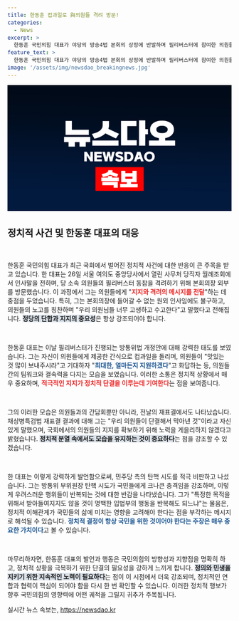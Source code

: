 ```yaml
---
title: 한동훈 컵과일로 與의원들 격려 방문!
categories:
  - News
excerpt: >
  한동훈 국민의힘 대표가 야당의 방송4법 본회의 상정에 반발하며 필리버스터에 참여한 의원들을 격려했다. 그는 법안 프로세스에 대한 날카로운 비판과 함께, 당 소속 의원들에 대한 지지를 표명하며 민생을 지키겠다는 의지를 밝혔다.
feature_text: >
  한동훈 국민의힘 대표가 야당의 방송4법 본회의 상정에 반발하며 필리버스터에 참여한 의원들을 격려했다. 그는 법안 프로세스에 대한 날카로운 비판과 함께, 당 소속 의원들에 대한 지지를 표명하며 민생을 지키겠다는 의지를 밝혔다.
image: '/assets/img/newsdao_breakingnews.jpg'
---
```


<p><img src="/assets/img/newsdao_breakingnews.jpg" alt="implanttips 속보" /></p>

<h2 data-ke-size="size26">정치적 사건 및 한동훈 대표의 대응</h2>

<p data-ke-size="size16">&nbsp;</p>

<p>한동훈 국민의힘 대표가 최근 국회에서 벌어진 정치적 사건에 대한 반응이 큰 주목을 받고 있습니다. 한 대표는 26일 서울 여의도 중앙당사에서 열린 사무처 당직자 월례조회에서 인사말을 전하며, 당 소속 의원들의 필리버스터 동참을 격려하기 위해 본회의장 외부를 방문했습니다. 이 과정에서 그는 의원들에게 "<b><span style="color: #ee2323;">지지와 격려의 메시지를 전달</span></b>"하는 데 중점을 두었습니다. 특히, 그는 본회의장에 들어갈 수 없는 원외 인사임에도 불구하고, 의원들의 노고를 칭찬하며 "우리 의원님들 너무 고생하고 수고한다"고 말했다고 전해집니다. <b><span style="background-color: #21538527;">정당의 단합과 지지의 중요성</span></b>은 항상 강조되어야 합니다. </p>

<p data-ke-size="size16">&nbsp;</p>

<p>한동훈 대표는 이날 필리버스터가 진행되는 방통위법 개정안에 대해 강력한 태도를 보였습니다. 그는 자신이 의원들에게 제공한 간식으로 컵과일을 돌리며, 의원들이 "맛있는 것 많이 보내주시라"고 기대하자 "<b><span style="color: #1a5490;">최대한, 얼마든지 지원하겠다</span></b>"고 화답하는 등, 의원들 간의 팀워크와 결속력을 다지는 모습을 보였습니다. 이러한 소통은 정치적 상황에서 매우 중요하며, <b><span style="color: #ee2323;">적극적인 지지가 정치적 단결을 이루는데 기여한다</span></b>는 점을 보여줍니다.</p>

<p data-ke-size="size16">&nbsp;</p>

<p>그의 이러한 모습은 의원들과의 간담회뿐만 아니라, 전날의 재표결에서도 나타났습니다. 채상병특검법 재표결 결과에 대해 그는 "우리 의원들이 단결해서 막아낸 것"이라고 자신있게 말했으며, 국회에서의 의원들의 지지를 확보하기 위해 노력을 게을리하지 않겠다고 밝혔습니다. <b><span style="background-color: #21538527;">정치적 분열 속에서도 모습을 유지하는 것이 중요하다</span></b>는 점을 강조할 수 있겠습니다. </p>

<p data-ke-size="size16">&nbsp;</p>

<p>한 대표는 이렇게 강력하게 발언함으로써, 민주당 측의 탄핵 시도를 적극 비판하고 나섰습니다. 그는 방통위 부위원장 탄핵 시도가 국민들에게 크나큰 충격임을 강조하며, 이렇게 우려스러운 행위들이 반복되는 것에 대한 반감을 나타냈습니다. 그가 "특정한 목적을 위해서 받아들여지지도 않을 것이 명백한 입법부의 행동을 반복해도 되느냐"는 물음은, 정치적 이해관계가 국민들의 삶에 미치는 영향을 고려해야 한다는 점을 부각하는 메시지로 해석될 수 있습니다. <b><span style="color: #1a5490;">정치적 결정이 항상 국민을 위한 것이어야 한다는 주장은 매우 중요한 가치이다</span></b>고 볼 수 있습니다.</p>

<p data-ke-size="size16">&nbsp;</p>

<p>마무리하자면, 한동훈 대표의 발언과 행동은 국민의힘의 방향성과 지향점을 명확히 하고, 정치적 상황을 극복하기 위한 단결의 필요성을 강하게 느끼게 합니다. <b><span style="background-color: #21538527;">정의와 민생을 지키기 위한 지속적인 노력이 필요하다</span></b>는 점이 이 시점에서 더욱 강조되며, 정치적인 연합과 협력이 핵심이 되어야 함을 다시 한 번 확인할 수 있습니다. 이러한 정치적 행보가 향후 국민의힘의 영향력에 어떤 궤적을 그릴지 귀추가 주목됩니다.</p>
실시간 뉴스 속보는, <a href="https://newsdao.kr" rel="dofollow">https://newsdao.kr</a>


